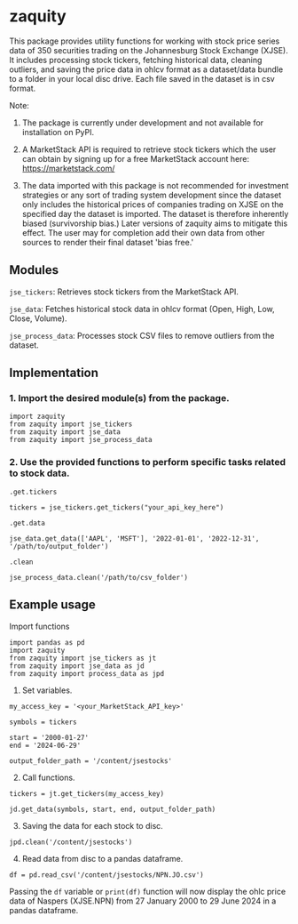 # zaquity

This package provides utility functions for working with stock price series data of 350 securities trading on the Johannesburg Stock Exchange (XJSE). It includes processing stock tickers, fetching historical data, cleaning outliers, and saving the price data in ohlcv format as a dataset/data bundle to a folder in your local disc drive. Each file saved in the dataset is in csv format. 

Note:

1. The package is currently under development and not available for installation on PyPI.

3. A MarketStack API is required to retrieve stock tickers which the user can obtain by signing up for a free MarketStack account here: https://marketstack.com/

2. The data imported with this package is not recommended for investment strategies or any sort of trading system development since the dataset only includes the historical prices of companies trading on XJSE on the specified day the dataset is imported. The dataset is therefore inherently biased (survivorship bias.) Later versions of zaquity aims to mitigate this effect. The user may for completion add their own data from other sources to render their final dataset 'bias free.'

## Modules

`jse_tickers`: Retrieves stock tickers from the MarketStack API.

`jse_data`: Fetches historical stock data in ohlcv format (Open, High, Low, Close, Volume).

`jse_process_data`: Processes stock CSV files to remove outliers from the dataset.

## Implementation

### 1. Import the desired module(s) from the package.

```
import zaquity
from zaquity import jse_tickers
from zaquity import jse_data
from zaquity import jse_process_data
```
   
### 2. Use the provided functions to perform specific tasks related to stock data.

`.get.tickers`
```
tickers = jse_tickers.get_tickers("your_api_key_here")
```
`.get.data`
```
jse_data.get_data(['AAPL', 'MSFT'], '2022-01-01', '2022-12-31', '/path/to/output_folder')
```
`.clean`
```
jse_process_data.clean('/path/to/csv_folder')
```

## Example usage


Import functions
```
import pandas as pd
import zaquity
from zaquity import jse_tickers as jt
from zaquity import jse_data as jd
from zaquity import process_data as jpd
```
1. Set variables.
```
my_access_key = '<your_MarketStack_API_key>'

symbols = tickers

start = '2000-01-27'
end = '2024-06-29'

output_folder_path = '/content/jsestocks'
```
2. Call functions.
```
tickers = jt.get_tickers(my_access_key)

jd.get_data(symbols, start, end, output_folder_path)
```
3. Saving the data for each stock to disc.
```
jpd.clean('/content/jsestocks')
```
4. Read data from disc to a pandas dataframe.
```
df = pd.read_csv('/content/jsestocks/NPN.JO.csv') 
```
Passing the `df` variable or `print(df)` function will now display the ohlc price data of Naspers (XJSE.NPN) from 27 January 2000 to 29 June 2024 in a pandas dataframe. 
